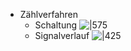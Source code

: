 - Zählverfahren
	- Schaltung ![|575](https://raw.githubusercontent.com/xiaomeng-huang-study/images/main/pictures_Obsidian/AD-Wandler_Z%C3%A4hlverfahren.png)
	- Signalverlauf ![|425](https://raw.githubusercontent.com/xiaomeng-huang-study/images/main/pictures_Obsidian/Signalverlauf_Z%C3%A4hlverfahren.png) 
